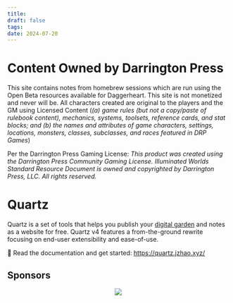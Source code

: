 ```yaml
---
title: 
draft: false
tags: 
date: 2024-07-20
---
```

# Content Owned by Darrington Press
This site contains notes from homebrew sessions which are run using the Open Beta resources available for Daggerheart. This site is not monetized and never will be. All characters created are original to the players and the GM using Licensed Content (*(a) game rules (but not a copy/paste of rulebook content), mechanics, systems, toolsets, reference cards, and stat blocks; and (b) the names and attributes of game characters, settings, locations, monsters, classes, subclasses, and races featured in DRP Games*)

Per the Darrington Press Gaming License: 
*This product was created using the Darrington Press Community Gaming License. Illuminated Worlds Standard Resource Document is owned and copyrighted by Darrington Press, LLC. All rights reserved.*

# Quartz
Quartz is a set of tools that helps you publish your [digital garden](https://jzhao.xyz/posts/networked-thought) and notes as a website for free.
Quartz v4 features a from-the-ground rewrite focusing on end-user extensibility and ease-of-use.

🔗 Read the documentation and get started: https://quartz.jzhao.xyz/

## Sponsors

<p align="center">
  <a href="https://github.com/sponsors/jackyzha0">
    <img src="https://cdn.jsdelivr.net/gh/jackyzha0/jackyzha0/sponsorkit/sponsors.svg" />
  </a>
</p>
